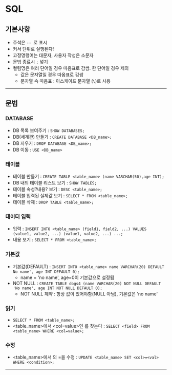# SQL

## 기본사항
* 주석은 `-- `로 표시
* 커서 단위로 실행된다!
* 고정명령어는 대문자, 사용자 작성은 소문자
* 문법 종료시 `;` 넣기
* 컬럼명은 여러 단어일 경우 따옴표로 감쌈. 한 단어일 경우 제외
  * 값은 문자열일 경우 따옴표로 감쌈
  * 문자열 속 따옴표 : 이스케이프 문자열 (`\`)로 사용
---
## 문법
### DATABASE
* DB 목록 보여주기 : `SHOW DATABASES;`
* DB(세계관) 만들기 : `CREATE DATABASE <DB_name>;`
* DB 지우기 : `DROP DATABASE <DB_name>;`
* DB 이동 : `USE <DB_name>`

### 테이블
* 테이블 만들기 : `CREATE TABLE <table_name> (name VARCHAR(50),age INT);`
* DB 내의 테이블 리스트 보기 : `SHOW TABLES;`
* 테이블 속성?내용? 보기 : `DESC <table_name>;`  
* 테이블 입력된 실제값 보기 : `SELECT * FROM <table_name>;`
* 테이블 삭제 : `DROP TABLE <table_name>;`

### 데이터 입력
* 입력 : `INSERT INTO <table_name> (field1, field2, ...) VALUES (value1, value2, ...) (value1, value2, ...) ...;`
* 내용 보기 : `SELECT * FROM <table_name>;`

### 기본값
* 기본값(DEFAULT) : `INSERT INTO <table_name> name VARCHAR(20) DEFAULT No name', age INT DEFAULT 0);`
  * name = 'no name', age=0이 기본값으로 설정됨
* NOT NULL : `CREATE TABLE dogs4 (name VARCHAR(20) NOT NULL DEFAULT 'No name', age INT NOT NULL DEFAULT 0);`
  * NOT NULL 제약 : 항상 값이 있어야함(NULL 아님), 기본값은 'no name'

### 읽기
* `SELECT * FROM <table_name>;`
* <table_name>에서 <col=value>인 <field>를 찾는다 : `SELECT <field> FROM <table_name> WHERE <col=value>;`
 
### 수정
* <table_name>에서 <condition>의 <col>=<val>을 수정 : `UPDATE <table_name> SET <col>=<val> WHERE <condition>;`
---